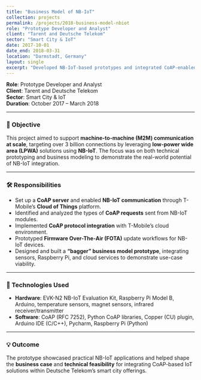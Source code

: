 ```yaml
---
title: "Business Model of NB-IoT"
collection: projects
permalink: /projects/2018-business-model-nbiot
role: "Prototype Developer and Analyst"
client: "Tarent and Deutsche Telekom"
sector: "Smart City & IoT"
date: 2017-10-01
date_end: 2018-03-31
location: "Darmstadt, Germany"
layout: single
excerpt: "Developed NB-IoT-based prototypes and integrated CoAP-enabled devices into Deutsche Telekom's Cloud of Things for smart city applications."
---
```


**Role**: Prototype Developer and Analyst  
**Client**: Tarent and Deutsche Telekom  
**Sector**: Smart City & IoT  
**Duration**: October 2017 – March 2018  

---

### 🎯 Objective

This project aimed to support **machine-to-machine (M2M) communication at scale**, targeting over 3 billion connections by leveraging **low-power wide area (LPWA)** solutions using **NB-IoT**. The focus was on both technical prototyping and business modeling to demonstrate the real-world potential of NB-IoT integration.

---

### 🛠 Responsibilities

- Set up a **CoAP server** and enabled **NB-IoT communication** through T-Mobile’s **Cloud of Things** platform.
- Identified and analyzed the types of **CoAP requests** sent from NB-IoT modules.
- Implemented **CoAP protocol integration** with T-Mobile’s cloud environment.
- Prototyped **Firmware Over-The-Air (FOTA)** update workflows for NB-IoT devices.
- Designed and built a **“bagger” business model prototype**, integrating sensors, Raspberry Pi, and cloud services to demonstrate use-case viability.

---

### 🧪 Technologies Used

- **Hardware**: EVK-N2 NB-IoT Evaluation Kit, Raspberry Pi Model B, Arduino, temperature sensors, magnet sensors, infrared receiver/transmitter  
- **Software**: CoAP (RFC 7252), Python CoAP libraries, Copper (CU) plugin, Arduino IDE (C/C++), Pycharm, Raspberry Pi (Python)

---

### 💡 Outcome

The prototype showcased practical NB-IoT applications and helped shape the **business case** and **technical feasibility** for integrating CoAP-based IoT solutions within Deutsche Telekom’s smart city offerings.

